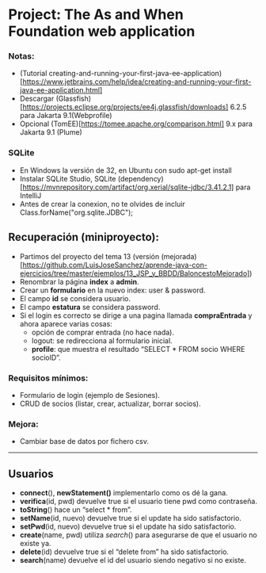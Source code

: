 # Project: The As and When Foundation web application

### Notas:
- (Tutorial creating-and-running-your-first-java-ee-application)[https://www.jetbrains.com/help/idea/creating-and-running-your-first-java-ee-application.html]
- Descargar (Glassfish)[https://projects.eclipse.org/projects/ee4j.glassfish/downloads] 6.2.5 para Jakarta 9.1(Webprofile)
- Opcional (TomEE)[https://tomee.apache.org/comparison.html] 9.x para Jakarta 9.1 (Plume)

### SQLite
- En Windows la versión de 32, en Ubuntu con sudo apt-get install
- Instalar SQLite Studio, SQLite (dependency)[https://mvnrepository.com/artifact/org.xerial/sqlite-jdbc/3.41.2.1] para IntelliJ
- Antes de crear la conexion, no te olvides de incluir Class.forName("org.sqlite.JDBC");

## Recuperación (miniproyecto):
- Partimos del proyecto del tema 13 (versión (mejorada)[https://github.com/LuisJoseSanchez/aprende-java-con-ejercicios/tree/master/ejemplos/13_JSP_y_BBDD/BaloncestoMejorado])
- Renombrar la página **index** a **admin**.
- Crear un **formulario** en la nuevo index: user & password.
- El campo **id** se considera usuario.
- El campo **estatura** se considera password.
- Si el login es correcto se dirige a una pagina llamada **compraEntrada** y ahora aparece varias cosas:
  - opción de comprar entrada (no hace nada).
  - logout: se redirecciona al formulario inicial.
  - **profile**: que muestra el resultado “SELECT * FROM socio WHERE socioID”.

### Requisitos mínimos:
- Formulario de login (ejemplo de Sesiones).
- CRUD de socios (listar, crear, actualizar, borrar socios).

### Mejora:	
- Cambiar base de datos por fichero csv.

---------------------------------------------------------------------------------------------------

## Usuarios
- **connect**(), **newStatement()** implementarlo como os dé la gana.
- **verifica**(id, pwd) devuelve true si el usuario tiene pwd como contraseña.
- **toString**() hace un “select * from”.
- **setName**(id, nuevo) devuelve true si el update ha sido satisfactorio.
- **setPwd**(id, nuevo) devuelve true si el update ha sido satisfactorio.
- **create**(name, pwd) utiliza *search*() para asegurarse de que el usuario no existe ya.
- **delete**(id) devuelve true si el “delete from” ha sido satisfactorio.
- **search**(name) devuelve el id del usuario siendo negativo si no existe.
